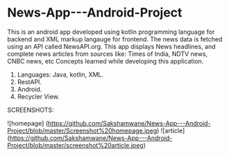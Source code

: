 # News-App---Android-Project
This is an android app developed using kotlin programming language for backend and XML markup langauge for frontend. 
The news data is fetched using an API called NewsAPI.org. 
This app displays News headlines, and complete news articles from sources like:
Times of India, NDTV news, CNBC news, etc
Concepts learned while developing this application.
1. Languages: Java, kotlin, XML.
2. RestAPI.
3. Android.
4. Recycler View.

SCREENSHOTS:

![homepage] (https://github.com/Sakshamwane/News-App---Android-Project/blob/master/Screenshot%20homepage.jpeg)
![article] (https://github.com/Sakshamwane/News-App---Android-Project/blob/master/screenshot%20article.jpeg)
